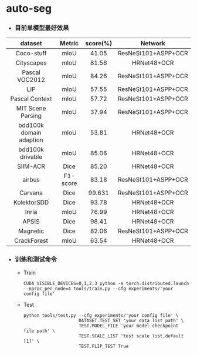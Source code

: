 # auto-seg



- ### 目前单模型最好效果

|         dataset         |  Metric  | score(%) |       Network       |
| :---------------------: | :------: | :------: | :-----------------: |
|       Coco-stuff        |   mIoU   |  41.05   | ResNeSt101+ASPP+OCR |
|       Cityscapes        |   mIoU   |  81.56   |     HRNet48+OCR     |
|     Pascal VOC2012      |   mIoU   |  84.26   | ResNeSt101+ASPP+OCR |
|           LIP           |   mIoU   |  57.55   | ResNeSt101+ASPP+OCR |
|     Pascal Context      |   mIoU   |  57.72   | ResNeSt101+ASPP+OCR |
|    MIT Scene Parsing    |   mIoU   |  37.94   | ResNeSt101+ASPP+OCR |
| bdd100k domain adaption |   mIoU   |  53.81   |     HRNet48+OCR     |
|    bdd100k drivable     |   mIoU   |  85.06   |     HRNet48+OCR     |
|        SIIM-ACR         |   Dice   |  85.20   |     HRNet48+OCR     |
|         airbus          | F1-score |  83.18   | ResNeSt101+ASPP+OCR |
|         Carvana         |   Dice   |  99.631  | ResNeSt101+ASPP+OCR |
|       KolektorSDD       |   Dice   |  93.78   |     HRNet48+OCR     |
|          Inria          |   mIoU   |  76.99   |     HRNet48+OCR     |
|          APSIS          |   Dice   |  98.41   |     HRNet48+OCR     |
|        Magnetic         |   Dice   |  82.06   | ResNeSt101+ASPP+OCR |
|       CrackForest       |   mIoU   |  63.54   |     HRNet48+OCR     |



- ### 训练和测试命令

  - Train

    ```shell
    CUDA_VISIBLE_DEVICES=0,1,2,3 python -m torch.distributed.launch --nproc_per_node=4 tools/train.py --cfg experiments/'your config file' 
    ```

    

  - Test

    ```shell
    python tools/test.py --cfg experiments/'your config file' \
                         DATASET.TEST_SET 'your data list path' \
                         TEST.MODEL_FILE 'your model checkpoint file path' \
                         TEST.SCALE_LIST 'test scale list,default [1]' \
                         TEST.FLIP_TEST True
    ```

    

  

  

​	